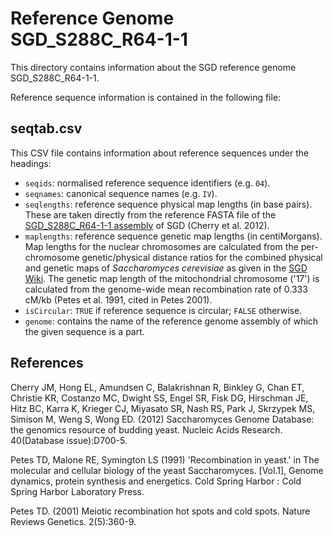 # Reference Genome SGD_S288C_R64-1-1

This directory contains information about the SGD reference genome SGD_S288C_R64-1-1.

Reference sequence information is contained in the following file:

## seqtab.csv

This CSV file contains information about reference sequences under the headings:

- `seqids`: normalised reference sequence identifiers (e.g. `04`).
- `seqnames`: canonical sequence names (e.g. `IV`).
- `seqlengths`: reference sequence physical map lengths (in base pairs). These
                are taken directly from the reference FASTA file of the
                [SGD_S288C_R64-1-1 assembly](http://downloads.yeastgenome.org/sequence/S288C_reference/genome_releases/S288C_reference_genome_R64-1-1_20110203.tgz) of
                SGD (Cherry et al. 2012).
- `maplengths`: reference sequence genetic map lengths (in centiMorgans). Map
                lengths for the nuclear chromosomes are calculated from the
                per-chromosome genetic/physical distance ratios for the combined
                physical and genetic maps of *Saccharomyces cerevisiae* as given in the 
                [SGD Wiki](http://wiki.yeastgenome.org/index.php/Combined_Physical_and_Genetic_Maps_of_S._cerevisiae).
                The genetic map length of the mitochondrial chromosome ('17') is
                calculated from the genome-wide mean recombination rate of
                0.333 cM/kb (Petes et al. 1991, cited in Petes 2001).
- `isCircular`: `TRUE` if reference sequence is circular; `FALSE` otherwise.
- `genome`: contains the name of the reference genome assembly of which the
            given sequence is a part.

## References

Cherry JM, Hong EL, Amundsen C, Balakrishnan R, Binkley G, Chan ET, Christie
KR, Costanzo MC, Dwight SS, Engel SR, Fisk DG, Hirschman JE, Hitz BC, Karra K,
Krieger CJ, Miyasato SR, Nash RS, Park J, Skrzypek MS, Simison M, Weng S, Wong
ED. (2012) Saccharomyces Genome Database: the genomics resource of budding yeast.
Nucleic Acids Research. 40(Database issue):D700-5.

Petes TD, Malone RE, Symington LS (1991) 'Recombination in yeast.' in The
molecular and cellular biology of the yeast Saccharomyces. [Vol.1], Genome
dynamics, protein synthesis and energetics. Cold Spring Harbor : Cold Spring
Harbor Laboratory Press.

Petes TD. (2001) Meiotic recombination hot spots and cold spots.
Nature Reviews Genetics. 2(5):360-9.

